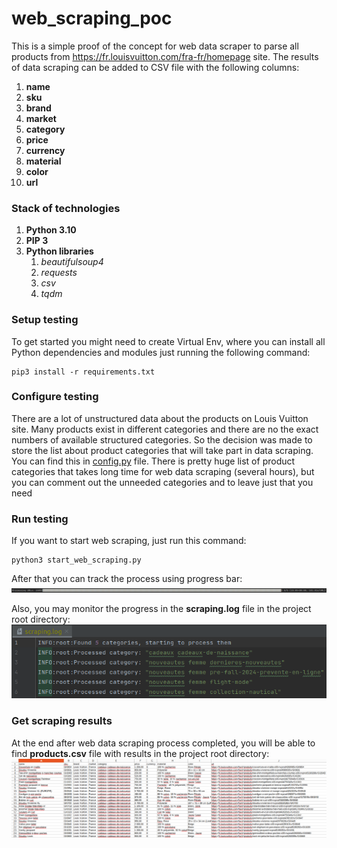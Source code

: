# web_scraping_poc
This is a simple proof of the concept for web data scraper to parse all products from https://fr.louisvuitton.com/fra-fr/homepage site.
The results of data scraping can be added to CSV file with the following columns:
1. **name**
2. **sku**
3. **brand**
4. **market**
5. **category**
6. **price**
7. **currency**
8. **material**
9. **color**
10. **url**

### Stack of technologies ###
1. **Python 3.10**
2. **PIP 3**
3. **Python libraries**
   1. *beautifulsoup4*
   2. *requests*
   3. *csv*
   4. *tqdm*

### Setup testing
To get started you might need to create Virtual Env, where you can install all Python dependencies and modules just running the following command:

    pip3 install -r requirements.txt

### Configure testing
There are a lot of unstructured data about the products on Louis Vuitton site. Many products exist in different categories and there are no the exact numbers of available structured categories.
So the decision was made to store the list about product categories that will take part in data scraping. You can find this in [config.py](https://github.com/rigagent/web_scraping_poc/blob/main/config.py) file.
There is pretty huge list of product categories that takes long time for web data scraping (several hours), but you can comment out the unneeded categories and to leave just that you need

### Run testing
If you want to start web scraping, just run this command:

    python3 start_web_scraping.py

After that you can track the process using progress bar:
![](https://github.com/rigagent/web_scraping_poc/blob/main/screenshots/progress_bar_screenshot.jpg)

Also, you may monitor the progress in the **scraping.log** file in the project root directory:
![](https://github.com/rigagent/web_scraping_poc/blob/main/screenshots/scraping_log_screenshot.jpg)

### Get scraping results
At the end after web data scraping process completed, you will be able to find **products.csv** file with results in the project root directory:
![](https://github.com/rigagent/web_scraping_poc/blob/main/screenshots/scraping_results_screenshot.jpg)
